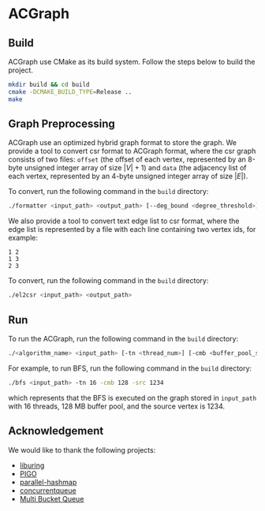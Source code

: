 # ACGraph

## Build
ACGraph use CMake as its build system. Follow the steps below to build the project.

```bash
mkdir build && cd build
cmake -DCMAKE_BUILD_TYPE=Release ..
make
```

## Graph Preprocessing
ACGraph use an optimized hybrid graph format to store the graph. We provide a tool to convert csr format to ACGraph format, where the csr graph consists of two files: `offset` (the offset of each vertex, represented by an 8-byte unsigned integer array of size $|V|+1$) and `data` (the adjacency list of each vertex, represented by an 4-byte unsigned integer array of size $|E|$).

To convert, run the following command in the `build` directory:
```bash
./formatter <input_path> <output_path> [--deg_bound <degree_threshold>]
```

We also provide a tool to convert text edge list to csr format, where the edge list is represented by a file with each line containing two vertex ids, for example:
```
1 2
1 3
2 3
```

To convert, run the following command in the `build` directory:
```bash
./el2csr <input_path> <output_path>
```

## Run

To run the ACGraph, run the following command in the `build` directory:
```bash
./<algorithm_name> <input_path> [-tn <thread_num>] [-cmb <buffer_pool_size, MB>]
```

For example, to run BFS, run the following command in the `build` directory:
```bash
./bfs <input_path> -tn 16 -cmb 128 -src 1234
```
which represents that the BFS is executed on the graph stored in `input_path` with 16 threads, 128 MB buffer pool, and the source vertex is 1234.

## Acknowledgement

We would like to thank the following projects:
- [liburing](https://github.com/axboe/liburing)
- [PIGO](https://github.com/GT-TDAlab/PIGO)
- [parallel-hashmap](https://github.com/greg7mdp/parallel-hashmap)
- [concurrentqueue](https://github.com/cameron314/concurrentqueue)
- [Multi Bucket Queue ](https://github.com/mcj-group/cps/tree/main)

